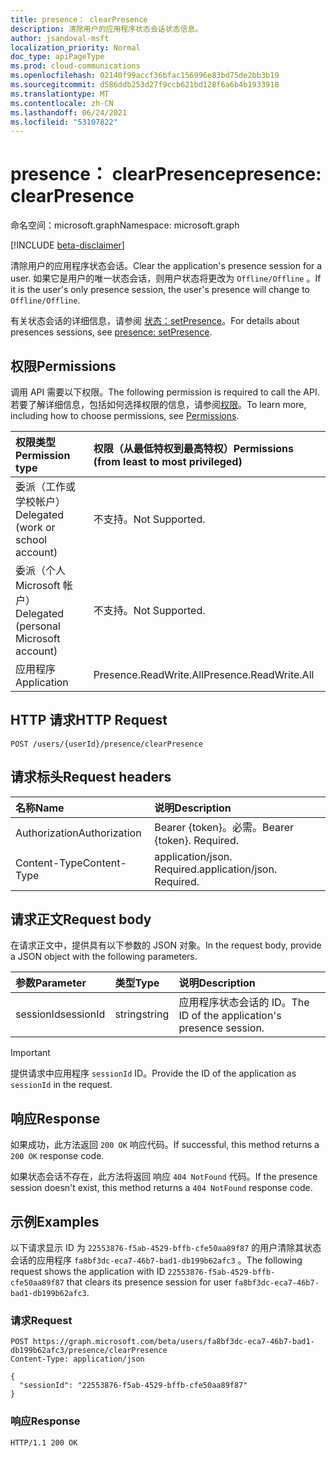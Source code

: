 ```yaml
---
title: presence： clearPresence
description: 清除用户的应用程序状态会话状态信息。
author: jsandoval-msft
localization_priority: Normal
doc_type: apiPageType
ms.prod: cloud-communications
ms.openlocfilehash: 02140f99accf36bfac156996e83bd75de2bb3b19
ms.sourcegitcommit: d586ddb253d27f9ccb621bd128f6a6b4b1933918
ms.translationtype: MT
ms.contentlocale: zh-CN
ms.lasthandoff: 06/24/2021
ms.locfileid: "53107822"
---
```

# <a name="presence-clearpresence"></a><span data-ttu-id="f5882-103">presence： clearPresence</span><span class="sxs-lookup"><span data-stu-id="f5882-103">presence: clearPresence</span></span>

<span data-ttu-id="f5882-104">命名空间：microsoft.graph</span><span class="sxs-lookup"><span data-stu-id="f5882-104">Namespace: microsoft.graph</span></span>

[!INCLUDE [beta-disclaimer](../../includes/beta-disclaimer.md)]

<span data-ttu-id="f5882-105">清除用户的应用程序状态会话。</span><span class="sxs-lookup"><span data-stu-id="f5882-105">Clear the application's presence session for a user.</span></span> <span data-ttu-id="f5882-106">如果它是用户的唯一状态会话，则用户状态将更改为 `Offline/Offline` 。</span><span class="sxs-lookup"><span data-stu-id="f5882-106">If it is the user's only presence session, the user's presence will change to `Offline/Offline`.</span></span>

<span data-ttu-id="f5882-107">有关状态会话的详细信息，请参阅 [状态：setPresence](presence-setpresence.md#presence-sessions)。</span><span class="sxs-lookup"><span data-stu-id="f5882-107">For details about presences sessions, see [presence: setPresence](presence-setpresence.md#presence-sessions).</span></span>

## <a name="permissions"></a><span data-ttu-id="f5882-108">权限</span><span class="sxs-lookup"><span data-stu-id="f5882-108">Permissions</span></span>
<span data-ttu-id="f5882-109">调用 API 需要以下权限。</span><span class="sxs-lookup"><span data-stu-id="f5882-109">The following permission is required to call the API.</span></span> <span data-ttu-id="f5882-110">若要了解详细信息，包括如何选择权限的信息，请参阅[权限](/graph/permissions-reference)。</span><span class="sxs-lookup"><span data-stu-id="f5882-110">To learn more, including how to choose permissions, see [Permissions](/graph/permissions-reference).</span></span>

| <span data-ttu-id="f5882-111">权限类型</span><span class="sxs-lookup"><span data-stu-id="f5882-111">Permission type</span></span>                        | <span data-ttu-id="f5882-112">权限（从最低特权到最高特权）</span><span class="sxs-lookup"><span data-stu-id="f5882-112">Permissions (from least to most privileged)</span></span> |
| :------------------------------------- | :------------------------------------------ |
| <span data-ttu-id="f5882-113">委派（工作或学校帐户）</span><span class="sxs-lookup"><span data-stu-id="f5882-113">Delegated (work or school account)</span></span>     | <span data-ttu-id="f5882-114">不支持。</span><span class="sxs-lookup"><span data-stu-id="f5882-114">Not Supported.</span></span>                              |
| <span data-ttu-id="f5882-115">委派（个人 Microsoft 帐户）</span><span class="sxs-lookup"><span data-stu-id="f5882-115">Delegated (personal Microsoft account)</span></span> | <span data-ttu-id="f5882-116">不支持。</span><span class="sxs-lookup"><span data-stu-id="f5882-116">Not Supported.</span></span>                              |
| <span data-ttu-id="f5882-117">应用程序</span><span class="sxs-lookup"><span data-stu-id="f5882-117">Application</span></span>                            | <span data-ttu-id="f5882-118">Presence.ReadWrite.All</span><span class="sxs-lookup"><span data-stu-id="f5882-118">Presence.ReadWrite.All</span></span>                      |

## <a name="http-request"></a><span data-ttu-id="f5882-119">HTTP 请求</span><span class="sxs-lookup"><span data-stu-id="f5882-119">HTTP Request</span></span>
<!-- { "blockType": "ignored" } -->
```http
POST /users/{userId}/presence/clearPresence
```

## <a name="request-headers"></a><span data-ttu-id="f5882-120">请求标头</span><span class="sxs-lookup"><span data-stu-id="f5882-120">Request headers</span></span>
| <span data-ttu-id="f5882-121">名称</span><span class="sxs-lookup"><span data-stu-id="f5882-121">Name</span></span>          | <span data-ttu-id="f5882-122">说明</span><span class="sxs-lookup"><span data-stu-id="f5882-122">Description</span></span>                 |
| :------------ | :-------------------------- |
| <span data-ttu-id="f5882-123">Authorization</span><span class="sxs-lookup"><span data-stu-id="f5882-123">Authorization</span></span> | <span data-ttu-id="f5882-p103">Bearer {token}。必需。</span><span class="sxs-lookup"><span data-stu-id="f5882-p103">Bearer {token}. Required.</span></span>   |
| <span data-ttu-id="f5882-126">Content-Type</span><span class="sxs-lookup"><span data-stu-id="f5882-126">Content-Type</span></span>  | <span data-ttu-id="f5882-p104">application/json. Required.</span><span class="sxs-lookup"><span data-stu-id="f5882-p104">application/json. Required.</span></span> |

## <a name="request-body"></a><span data-ttu-id="f5882-129">请求正文</span><span class="sxs-lookup"><span data-stu-id="f5882-129">Request body</span></span>

<span data-ttu-id="f5882-130">在请求正文中，提供具有以下参数的 JSON 对象。</span><span class="sxs-lookup"><span data-stu-id="f5882-130">In the request body, provide a JSON object with the following parameters.</span></span>

| <span data-ttu-id="f5882-131">参数</span><span class="sxs-lookup"><span data-stu-id="f5882-131">Parameter</span></span> | <span data-ttu-id="f5882-132">类型</span><span class="sxs-lookup"><span data-stu-id="f5882-132">Type</span></span>   | <span data-ttu-id="f5882-133">说明</span><span class="sxs-lookup"><span data-stu-id="f5882-133">Description</span></span>                                   |
| :-------- | :----- | :-------------------------------------------- |
| <span data-ttu-id="f5882-134">sessionId</span><span class="sxs-lookup"><span data-stu-id="f5882-134">sessionId</span></span> | <span data-ttu-id="f5882-135">string</span><span class="sxs-lookup"><span data-stu-id="f5882-135">string</span></span> | <span data-ttu-id="f5882-136">应用程序状态会话的 ID。</span><span class="sxs-lookup"><span data-stu-id="f5882-136">The ID of the application's presence session.</span></span> |


> [!IMPORTANT]
> 
> <span data-ttu-id="f5882-137">提供请求中应用程序 `sessionId` ID。</span><span class="sxs-lookup"><span data-stu-id="f5882-137">Provide the ID of the application as `sessionId` in the request.</span></span>

## <a name="response"></a><span data-ttu-id="f5882-138">响应</span><span class="sxs-lookup"><span data-stu-id="f5882-138">Response</span></span>
<span data-ttu-id="f5882-139">如果成功，此方法返回 `200 OK` 响应代码。</span><span class="sxs-lookup"><span data-stu-id="f5882-139">If successful, this method returns a `200 OK` response code.</span></span>

<span data-ttu-id="f5882-140">如果状态会话不存在，此方法将返回 响应 `404 NotFound` 代码。</span><span class="sxs-lookup"><span data-stu-id="f5882-140">If the presence session doesn't exist, this method returns a `404 NotFound` response code.</span></span>

## <a name="examples"></a><span data-ttu-id="f5882-141">示例</span><span class="sxs-lookup"><span data-stu-id="f5882-141">Examples</span></span>
<span data-ttu-id="f5882-142">以下请求显示 ID 为 `22553876-f5ab-4529-bffb-cfe50aa89f87` 的用户清除其状态会话的应用程序 `fa8bf3dc-eca7-46b7-bad1-db199b62afc3` 。</span><span class="sxs-lookup"><span data-stu-id="f5882-142">The following request shows the application with ID `22553876-f5ab-4529-bffb-cfe50aa89f87` that clears its presence session for user `fa8bf3dc-eca7-46b7-bad1-db199b62afc3`.</span></span>

### <a name="request"></a><span data-ttu-id="f5882-143">请求</span><span class="sxs-lookup"><span data-stu-id="f5882-143">Request</span></span>

<!-- {
  "blockType": "request",
  "name": "clear--presence"
}-->

```msgraph-interactive
POST https://graph.microsoft.com/beta/users/fa8bf3dc-eca7-46b7-bad1-db199b62afc3/presence/clearPresence
Content-Type: application/json

{
  "sessionId": "22553876-f5ab-4529-bffb-cfe50aa89f87"
}
```

### <a name="response"></a><span data-ttu-id="f5882-144">响应</span><span class="sxs-lookup"><span data-stu-id="f5882-144">Response</span></span>

<!-- {
  "blockType": "response",
  "truncated": true
} -->
```http
HTTP/1.1 200 OK
```
